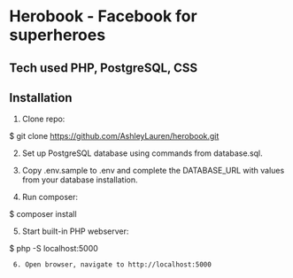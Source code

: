 # Herobook - Facebook for superheroes 

## Tech used PHP, PostgreSQL, CSS

###

## Installation

1. Clone repo:

  $ git clone https://github.com/AshleyLauren/herobook.git

2. Set up PostgreSQL database using commands from database.sql.

3. Copy .env.sample to .env and complete the DATABASE_URL with values from your database installation.

4. Run composer:

  $ composer install

5. Start built-in PHP webserver:

  $ php -S localhost:5000

	 6. Open browser, navigate to http://localhost:5000

